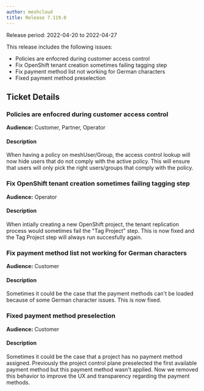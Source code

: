 ```yaml
---
author: meshcloud
title: Release 7.119.0
---
```


Release period: 2022-04-20 to 2022-04-27

This release includes the following issues:
* Policies are enfocred during customer access control
* Fix OpenShift tenant creation sometimes failing tagging step
* Fix payment method list not working for German characters
* Fixed payment method preselection
<!--truncate-->

## Ticket Details
### Policies are enfocred during customer access control
**Audience:** Customer, Partner, Operator


#### Description
When having a policy on meshUser/Group, the access control lookup will now hide users that do not comply with the active policy. This will ensure that users will only pick the right users/groups that comply with the policy.

### Fix OpenShift tenant creation sometimes failing tagging step
**Audience:** Operator


#### Description
When intially creating a new OpenShift project, the tenant replication process would sometimes fail the "Tag Project" step.
This is now fixed and the Tag Project step will always run succesfully again.

### Fix payment method list not working for German characters
**Audience:** Customer


#### Description
Sometimes it could be the case that the payment methods can't be loaded because of some German character issues. This is now fixed.

### Fixed payment method preselection
**Audience:** Customer


#### Description
Sometimes it could be the case that a project has no payment method assigned. Previously the project control plane preselected the first available payment method but this payment method wasn't applied. Now we removed this behavior to improve the UX and transparency regarding the payment methods.

